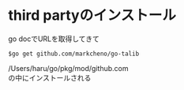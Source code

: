# third partyのインストール　　
go docでURLを取得してきて
```
$go get github.com/markcheno/go-talib
```
/Users/haru/go/pkg/mod/github.com  
の中にインストールされる  
